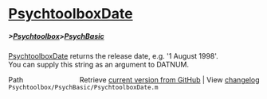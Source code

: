 # [PsychtoolboxDate](PsychtoolboxDate)
##### >[Psychtoolbox](Psychtoolbox)>[PsychBasic](PsychBasic)

[PsychtoolboxDate](PsychtoolboxDate) returns the release date, e.g. '1 August 1998'.  
You can supply this string as an argument to DATNUM.  




<div class="code_header" style="text-align:right;">
  <span style="float:left;">Path&nbsp;&nbsp;</span> <span class="counter">Retrieve <a href=
  "https://raw.github.com/Psychtoolbox-3/Psychtoolbox-3/beta/Psychtoolbox/PsychBasic/PsychtoolboxDate.m">current version from GitHub</a> | View <a href=
  "https://github.com/Psychtoolbox-3/Psychtoolbox-3/commits/beta/Psychtoolbox/PsychBasic/PsychtoolboxDate.m">changelog</a></span>
</div>
<div class="code">
  <code>Psychtoolbox/PsychBasic/PsychtoolboxDate.m</code>
</div>

